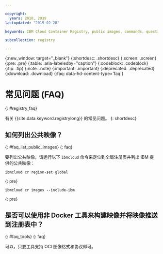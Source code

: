 ```yaml
---

copyright:
  years: 2018, 2019
lastupdated: "2019-02-20"

keywords: IBM Cloud Container Registry, public images, commands, questions, registry

subcollection: registry

---
```


{:new_window: target="_blank"}
{:shortdesc: .shortdesc}
{:screen: .screen}
{:pre: .pre}
{:table: .aria-labeledby="caption"}
{:codeblock: .codeblock}
{:tip: .tip}
{:note: .note}
{:important: .important}
{:deprecated: .deprecated}
{:download: .download}
{:faq: data-hd-content-type='faq'}

# 常见问题 (FAQ)
{: #registry_faq}

有关 {{site.data.keyword.registrylong}} 的常见问题。
{: shortdesc}

## 如何列出公共映像？
{: #faq_list_public_images}
{: faq}

要列出公共映像，请运行以下 `ibmcloud` 命令来定位到全局注册表并列出 IBM 提供的公共映像：

```
ibmcloud cr region-set global
```
{: pre}

```
ibmcloud cr images --include-ibm
```
{: pre}

## 是否可以使用非 Docker 工具来构建映像并将映像推送到注册表中？
{: #faq_tools}
{: faq}

可以，只要工具支持 OCI 图像格式和协议即可。
